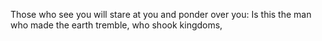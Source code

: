 Those who see you will stare at you and ponder over you: Is this the man who made the earth tremble, who shook kingdoms,
